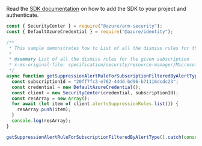 Read the [SDK documentation](https://github.com/Azure/azure-sdk-for-js/blob/%40azure%2Farm-security_5.0.0/sdk/security/arm-security/README.md) on how to add the SDK to your project and authenticate.

```javascript
const { SecurityCenter } = require("@azure/arm-security");
const { DefaultAzureCredential } = require("@azure/identity");

/**
 * This sample demonstrates how to List of all the dismiss rules for the given subscription
 *
 * @summary List of all the dismiss rules for the given subscription
 * x-ms-original-file: specification/security/resource-manager/Microsoft.Security/preview/2019-01-01-preview/examples/AlertsSuppressionRules/GetAlertsSuppressionRulesWithAlertType_example.json
 */
async function getSuppressionAlertRuleForSubscriptionFilteredByAlertType() {
  const subscriptionId = "20ff7fc3-e762-44dd-bd96-b71116dcdc23";
  const credential = new DefaultAzureCredential();
  const client = new SecurityCenter(credential, subscriptionId);
  const resArray = new Array();
  for await (let item of client.alertsSuppressionRules.list()) {
    resArray.push(item);
  }
  console.log(resArray);
}

getSuppressionAlertRuleForSubscriptionFilteredByAlertType().catch(console.error);
```
